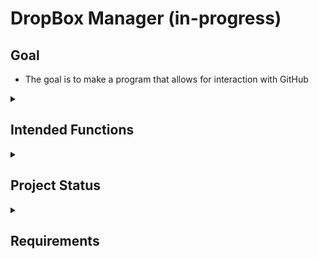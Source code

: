 # DropBox Manager (in-progress)

## Goal
- The goal is to make a program that allows for interaction with GitHub

<details>
  <summary><h2>Intended Functions</h2></summary>

  - This will include ways to:
    - Open a JSON file to get token information
    - Generate tokens
    - Access and display directories of the GitHub account
    - Upload and Download Files on DropBox

</details>
<details>
  <summary><h2>Project Status</h2></summary>

  - Completed
    - Opening JSON token and outputting JSON token
    - Generating Refresh Token
    - Generating Access Token
  - Currently Working on
    - Retrieving directory files and folders
      - Store list of information in its own class
  - Working on Next:
    - Printing to console: Directory files and folders, Dropbox file ID
    - Downloading files
    - Uploading files

</details>
<details>
  <summary><h2>Requirements</h2></summary>

  - Visual Studio package: Newtonsoft.Json
    - Will allow for token json to be read
  - Dropbox Setup:
    - Need to create app to have access:
      - Create app: 
        - [Dropbox Developer Apps](https://www.dropbox.com/developers/apps)
      - Select options for app:
        - <img src="https://github.com/TurnTheKeys/DropBox-Manager/assets/166112225/9e465618-e614-4f48-a4ef-5ba0621d0834" width="400">
    - Modify permissions:
      - Click the permissions heading:
        - <img src="https://github.com/TurnTheKeys/DropBox-Manager/assets/166112225/2042b740-d35f-48e6-a0df-308e56d8c65d" width="300">
      - Tick these boxes:
        - <img src="https://github.com/TurnTheKeys/DropBox-Manager/assets/166112225/8331ff01-c86a-4da8-a21f-35b1c91a7a3c" width="400">
        - files.metadata.write
        - files.content.write
        - files.content.read
    - Record these key information somewhere (e.g. notepad) from the Settings header:
      - App Key
      - App Secret
  - Generate token to allow the app access in the application
    - Enter: `https://www.dropbox.com/oauth2/authorize?client_id=<APP_KEY>&token_access_type=offline&response_type=code`
    - Replace the [app key] with the app key generated when creating the app
    - Click 'Allow'
    - Record the access code

</details>
